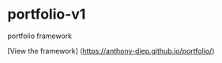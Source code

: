 # portfolio-v1
portfolio framework

[View the framework] (https://anthony-diep.github.io/portfolio/)